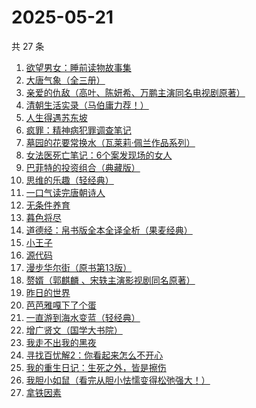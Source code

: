 # 2025-05-21

共 27 条

<!-- BEGIN WEREAD -->
<!-- 最后更新时间 2025-05-21 18:13:45 +0800 -->
1. [欲望男女：睡前读物故事集](https://weread.qq.com/web/bookDetail/d8432fa0813ab9ee8g0179f4)
1. [大唐气象（全三册）](https://weread.qq.com/web/bookDetail/c79326b0813ab9f22g017f54)
1. [亲爱的仇敌（高叶、陈妍希、万鹏主演同名电视剧原著）](https://weread.qq.com/web/bookDetail/f2b329a0813ab9f0bg010100)
1. [清朝生活实录（马伯庸力荐！）](https://weread.qq.com/web/bookDetail/02032fa0813ab9eedg017ef7)
1. [人生得遇苏东坡](https://weread.qq.com/web/bookDetail/3e4329d0813ab9e2bg013519)
1. [疯罪：精神病犯罪调查笔记](https://weread.qq.com/web/bookDetail/64432c20813ab9ec0g01849d)
1. [墓园的花要常换水（瓦莱莉·佩兰作品系列）](https://weread.qq.com/web/bookDetail/d2b32890813ab74bcg012066)
1. [女法医死亡笔记：6个案发现场的女人](https://weread.qq.com/web/bookDetail/72732280813ab9ee8g016c25)
1. [巴菲特的投资组合（典藏版）](https://weread.qq.com/web/bookDetail/8ec32160721a48bc8ec3410)
1. [思维的乐趣（轻经典）](https://weread.qq.com/web/bookDetail/1fd32d90813ab9ecbg0105ec)
1. [一口气读完唐朝诗人](https://weread.qq.com/web/bookDetail/eae32140813ab9eccg019517)
1. [无条件养育](https://weread.qq.com/web/bookDetail/27b327b05e44c227b752c9d)
1. [暮色将尽](https://weread.qq.com/web/bookDetail/43332d10813ab789bg0191c4)
1. [道德经：帛书版全本全译全析（果麦经典）](https://weread.qq.com/web/bookDetail/63632e70813ab8edbg016f79)
1. [小王子](https://weread.qq.com/web/bookDetail/62a32bd0726a673262afe98)
1. [源代码](https://weread.qq.com/web/bookDetail/b7932540813ab9ecdg014812)
1. [漫步华尔街（原书第13版）](https://weread.qq.com/web/bookDetail/77232330813ab9312g018232)
1. [赘婿（郭麒麟 、宋轶主演影视剧同名原著）](https://weread.qq.com/web/bookDetail/15032af05753441501f9930)
1. [昨日的世界](https://weread.qq.com/web/bookDetail/80a324f0716b1a6480af682)
1. [芭芭雅嘎下了个蛋](https://weread.qq.com/web/bookDetail/4a732c90813ab9eb3g019cdc)
1. [一直游到海水变蓝（轻经典）](https://weread.qq.com/web/bookDetail/0f8320a0813ab9ec2g0178a6)
1. [增广贤文（国学大书院）](https://weread.qq.com/web/bookDetail/a1c329307198e19ba1c7db0)
1. [我走不出我的黑夜](https://weread.qq.com/web/bookDetail/36932a20813ab9ee8g015d45)
1. [寻找百忧解2：你看起来怎么不开心](https://weread.qq.com/web/bookDetail/80a32730813ab9ebbg0103a4)
1. [我的重生日记：生死之外，皆是擦伤](https://weread.qq.com/web/bookDetail/d7432640813ab9560g013cc5)
1. [我胆小如鼠（看完从胆小怯懦变得松弛强大！）](https://weread.qq.com/web/bookDetail/276323e0813ab90a5g0144d7)
1. [拿铁因素](https://weread.qq.com/web/bookDetail/a1a32200813ab9e87g014bf7)
<!-- END WEREAD -->